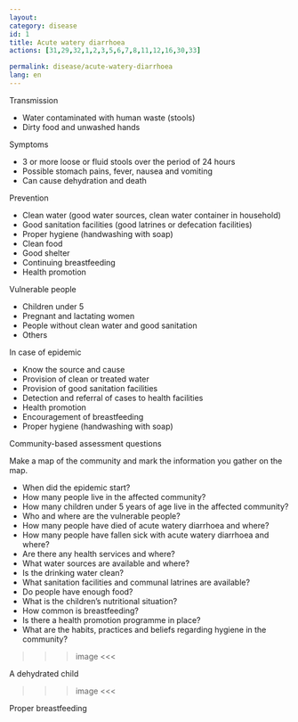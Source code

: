 ```yaml
---
layout: 
category: disease
id: 1 
title: Acute watery diarrhoea
actions: [31,29,32,1,2,3,5,6,7,8,11,12,16,30,33]

permalink: disease/acute-watery-diarrhoea
lang: en
---
```


Transmission

- Water contaminated with human waste (stools)
- Dirty food and unwashed hands

Symptoms

- 3 or more loose or fluid stools over the period of 24 hours
- Possible stomach pains, fever, nausea and vomiting
- Can cause dehydration and death

Prevention

- Clean water (good water sources, clean water container in household)
- Good sanitation facilities (good latrines or defecation facilities)
- Proper hygiene (handwashing with soap)
- Clean food
- Good shelter
- Continuing breastfeeding
- Health promotion

Vulnerable people

- Children under 5
- Pregnant and lactating women
- People without clean water and good sanitation
- Others

In case of epidemic

- Know the source and cause
- Provision of clean or treated water
- Provision of good sanitation facilities
- Detection and referral of cases to
health facilities
- Health promotion
- Encouragement of breastfeeding
- Proper hygiene (handwashing with
soap)

Community-based assessment questions

Make a map of the community and mark the information you gather on the map.

- When did the epidemic start?
- How many people live in the affected
community?
- How many children under 5 years of
age live in the affected community?
- Who and where are the vulnerable
people?
- How many people have died of acute
watery diarrhoea and where?
- How many people have fallen sick with
acute watery diarrhoea and where?
- Are there any health services and
where?
- What water sources are available
and where?
- Is the drinking water clean?
- What sanitation facilities and
communal latrines are available?
- Do people have enough food?
- What is the children’s nutritional
situation?
- How common is breastfeeding?
- Is there a health promotion
programme in place?
- What are the habits, practices
and beliefs regarding hygiene in
the community?

>>> image <<<

A dehydrated child

>>> image <<<

Proper breastfeeding

